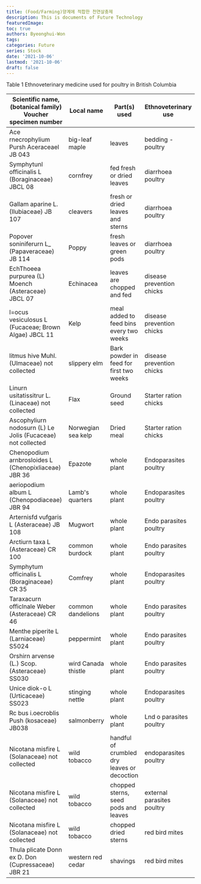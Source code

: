 ```yaml
---
title: (Food/Farming)양계에 적합한 천연살충제
description: This is documents of Future Technology
featuredImage: 
toc: true
authors: Byeonghui-Won
tags:
categories: Future
series: Stock
date: '2021-10-06'
lastmod: '2021-10-06'
draft: false
---
```


Table 1 Ethnoveterinary medicine used for poultry in British Columbia


| Scientific   name, (botanical family) Voucher specimen number | Local name          | Part(s) used                                | Ethnoveterinary use        |
|---------------------------------------------------------------|---------------------|---------------------------------------------|----------------------------|
| Ace rnecrophylium Pursh   Aceraceael JB 043                   | big-leaf maple      | leaves                                      | bedding - poultry          |
| Symphytunl officinalis L   (Boraginaceae) JBCL 08             | cornfrey            | fed fresh or dried leaves                   | diarrhoea poultry          |
| Gallam aparine L.   (Ilubiaceae) JB 107                       | cleavers            | fresh or dried leaves and sterns            | diarrhoea poultry          |
| Popover soniniferurn L_   (Papaveraceae) JB 114               | Poppy               | fresh leaves or green pods                  | diarrhoea poultry          |
| EchThoeea purpurea (L) Moench   (Asteraceae) JBCL 07          | Echinacea           | leaves are chopped and fed                  | disease prevention chicks  |
| l=ocus vesiculosus L   (Fucaceae; Brown Algae) JBCL 11        | Kelp                | meal added to feed bins every two weeks     | disease prevention chicks  |
| litmus hive Muhl. (Ulmaceae)   not collected                  | slippery elm        | Bark powder in feed for first two weeks     | disease prevention chicks  |
| Linurn usitatissitrur L.   (Linaceae) not collected           | Flax                | Ground seed                                 | Starter ration chicks      |
| Ascophyliurn nodosurn (L) Le   Jolis (Fucaceae) not collected | Norwegian sea kelp  | Dried meal                                  | Starter ration chicks      |
| Chenopodium arnbrosloides L   (Chenopixliaceae) JBR 36        | Epazote             | whole plant                                 | Endoparasites poultry      |
| aeriopodium album L   (Chenopodiaceae) JBR 94                 | Lamb's quarters     | whole plant                                 | Endoparasites poultry      |
| Arternisfd vufgaris L   (Asteraceae) JB 108                   | Mugwort             | whole plant                                 | Endo parasites poultry     |
| Arctiurn taxa L (Asteraceae)   CR 100                         | common burdock      | whole plant                                 | Endo parasites poultry     |
| Symphytum officinalis L   (Boraginaceae) CR 35                | Comfrey             | whole plant                                 | Endoparasites poultry      |
| Taraxacurn officlnale Weber   (Asteraceae) CR 46              | common dandelions   | whole plant                                 | Endo parasites poultry     |
| Menthe piperite L   (Larniaceae) S5024                        | peppermint          | whole plant                                 | Endo parasites poultry     |
| Orshirn arvense (L.) Scop.   (Asteraceae) SS030               | wird Canada thistle | whole plant                                 | Endo parasites poultry     |
| Unice diok-o L (Urticaceae)   SS023                           | stinging nettle     | whole plant                                 | Endoparasites poultry      |
| Rc bus i.oecroblis Push   (kosaceae) JB038                    | salmonberry         | whole plant                                 | Lnd o parasites poultry    |
| Nicotana misfire L   (Solanaceae) not collected               | wild tobacco        | handful of crumbled dry leaves or decoction | endoparasites poultry      |
| Nicotana misfire L   (Solanaceae) not collected               | wild tobacco        | chopped sterns, seed pods and leaves        | external parasites poultry |
| Nicotana misfire L   (Solanaceae) not collected               | wild tobacco        | chopped dried sterns                        | red bird mites             |
| Thula plicate Donn ex D. Don   (Cupressaceae) JBR 21          | western red cedar   | shavings                                    | red bird mites             |
